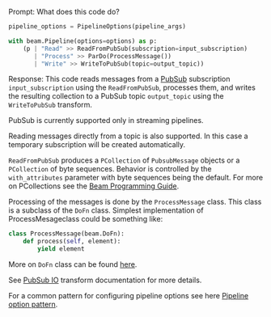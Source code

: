 Prompt:
What does this code do?
```python
pipeline_options = PipelineOptions(pipeline_args)

with beam.Pipeline(options=options) as p:
    (p | "Read" >> ReadFromPubSub(subscription=input_subscription)
       | "Process" >> ParDo(ProcessMessage())
       | "Write" >> WriteToPubSub(topic=output_topic))
```

Response:
This code reads messages from a [PubSub](https://cloud.google.com/pubsub) subscription `input_subscription` using the `ReadFromPubSub`, processes them, and writes the resulting collection to a PubSub topic `output_topic` using the `WriteToPubSub` transform.

PubSub is currently supported only in streaming pipelines.

Reading messages directly from a topic is also supported. In this case a temporary subscription will be created automatically.

`ReadFromPubSub` produces a `PCollection` of `PubsubMessage` objects or a `PCollection` of byte sequences. Behavior is controlled by the `with_attributes` parameter with byte sequences being the default.
For more on PCollections see the [Beam Programming Guide](https://beam.apache.org/documentation/basics/#pcollection).

Processing of the messages is done by the `ProcessMessage` class. This class is a subclass of the `DoFn` class.
Simplest implementation of ProcessMesageclass could be something like:

```python
class ProcessMessage(beam.DoFn):
    def process(self, element):
        yield element
```
More on `DoFn` class can be found [here](https://beam.apache.org/documentation/programming-guide/#dofn).

See [PubSub IO](https://beam.apache.org/releases/pydoc/current/apache_beam.io.gcp.pubsub.html) transform documentation for more details.

For a common pattern for configuring pipeline options see here [Pipeline option pattern](https://beam.apache.org/documentation/patterns/pipeline-options/).
